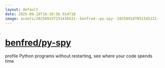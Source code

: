 ```yaml
---
layout: default
date: 2025-09-18T16:10:58.914718
image: assets/20250915T231416431--benfred--py-spy--20250918T051545121--cropped.png
---
```


# [benfred/py-spy](https://github.com/benfred/py-spy)

profile Python programs without restarting, see where your code spends time

